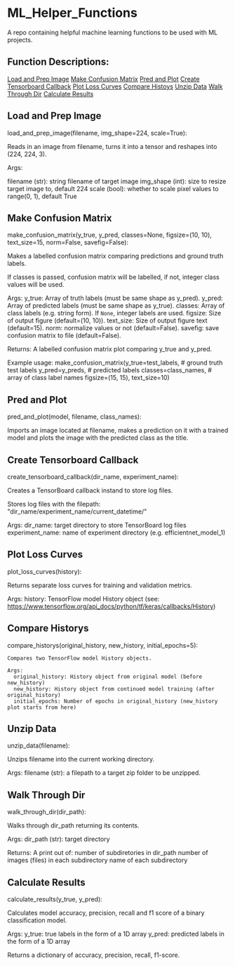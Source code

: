 # ML_Helper_Functions
A repo containing helpful machine learning functions to be used with ML projects.

## Function Descriptions:

[Load and Prep Image](#lnpimg)
[Make Confusion Matrix](#mcm)
[Pred and Plot](#pnp)
[Create Tensorboard Callback](#ctc)
[Plot Loss Curves](#plc)
[Compare Histoys](#ch)
[Unzip Data](#ud)
[Walk Through Dir](#wtd)
[Calculate Results](#cr)

## <a id="lnpimg"></a>Load and Prep Image

load_and_prep_image(filename, img_shape=224, scale=True):

Reads in an image from filename, turns it into a tensor and reshapes into
  (224, 224, 3).

  Args:

  filename (str): string filename of target image
  img_shape (int): size to resize target image to, default 224
  scale (bool): whether to scale pixel values to range(0, 1), default True

## <a id="mcm"></a>Make Confusion Matrix

make_confusion_matrix(y_true, y_pred, classes=None, figsize=(10, 10), text_size=15, norm=False, savefig=False): 

  Makes a labelled confusion matrix comparing predictions and ground truth labels.

  If classes is passed, confusion matrix will be labelled, if not, integer class values
  will be used.

  Args:
    y_true: Array of truth labels (must be same shape as y_pred).
    y_pred: Array of predicted labels (must be same shape as y_true).
    classes: Array of class labels (e.g. string form). If `None`, integer labels are used.
    figsize: Size of output figure (default=(10, 10)).
    text_size: Size of output figure text (default=15).
    norm: normalize values or not (default=False).
    savefig: save confusion matrix to file (default=False).
  
  Returns:
    A labelled confusion matrix plot comparing y_true and y_pred.

  Example usage:
    make_confusion_matrix(y_true=test_labels, # ground truth test labels
                          y_pred=y_preds, # predicted labels
                          classes=class_names, # array of class label names
                          figsize=(15, 15),
                          text_size=10)

## <a id="pnp"></a>Pred and Plot

pred_and_plot(model, filename, class_names):

  Imports an image located at filename, makes a prediction on it with
  a trained model and plots the image with the predicted class as the title.

## <a id="ctc"></a>Create Tensorboard Callback

create_tensorboard_callback(dir_name, experiment_name):

  Creates a TensorBoard callback instand to store log files.

  Stores log files with the filepath:
    "dir_name/experiment_name/current_datetime/"

  Args:
    dir_name: target directory to store TensorBoard log files
    experiment_name: name of experiment directory (e.g. efficientnet_model_1)

## <a id="plc"></a>Plot Loss Curves

plot_loss_curves(history):

  Returns separate loss curves for training and validation metrics.

  Args:
    history: TensorFlow model History object (see: https://www.tensorflow.org/api_docs/python/tf/keras/callbacks/History)

## <a id="ch"></a>Compare Historys

compare_historys(original_history, new_history, initial_epochs=5):

    Compares two TensorFlow model History objects.
    
    Args:
      original_history: History object from original model (before new_history)
      new_history: History object from continued model training (after original_history)
      initial_epochs: Number of epochs in original_history (new_history plot starts from here)

## <a id="ud"></a>Unzip Data

unzip_data(filename):

  Unzips filename into the current working directory.

  Args:
    filename (str): a filepath to a target zip folder to be unzipped.

## <a id="wtd"></a>Walk Through Dir

walk_through_dir(dir_path):

  Walks through dir_path returning its contents.

  Args:
    dir_path (str): target directory
  
  Returns:
    A print out of:
      number of subdiretories in dir_path
      number of images (files) in each subdirectory
      name of each subdirectory

## <a id="cr"></a>Calculate Results

calculate_results(y_true, y_pred):

  Calculates model accuracy, precision, recall and f1 score of a binary classification model.

  Args:
      y_true: true labels in the form of a 1D array
      y_pred: predicted labels in the form of a 1D array

  Returns a dictionary of accuracy, precision, recall, f1-score.
